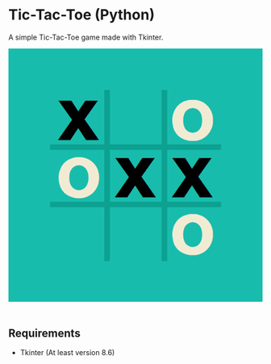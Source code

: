 # Tic-Tac-Toe (Python)
A simple Tic-Tac-Toe game made with Tkinter.

![](./example.png)
<br>
<br>
## Requirements
<ul>
  <li>Tkinter (At least version 8.6)</li>
</ul>

